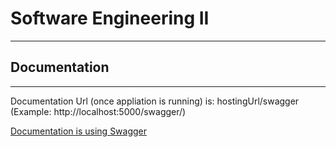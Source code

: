 # Software Engineering II
***

## Documentation 
***

Documentation Url (once appliation is running) is: hostingUrl/swagger (Example: http://localhost:5000/swagger/)

[ Documentation is using Swagger ](https://docs.microsoft.com/en-us/aspnet/core/tutorials/getting-started-with-swashbuckle?view=aspnetcore-3.1&tabs=visual-studio)


